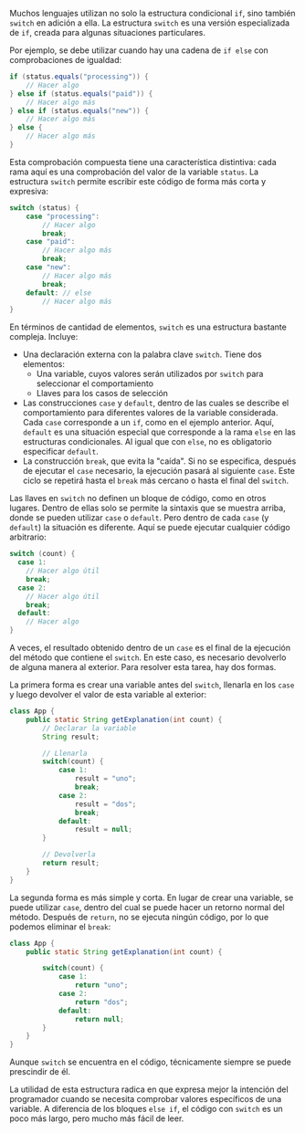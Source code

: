 Muchos lenguajes utilizan no solo la estructura condicional `if`, sino también `switch` en adición a ella. La estructura `switch` es una versión especializada de `if`, creada para algunas situaciones particulares.

Por ejemplo, se debe utilizar cuando hay una cadena de `if else` con comprobaciones de igualdad:

```java
if (status.equals("processing")) {
    // Hacer algo
} else if (status.equals("paid")) {
    // Hacer algo más
} else if (status.equals("new")) {
    // Hacer algo más
} else {
    // Hacer algo más
}
```

Esta comprobación compuesta tiene una característica distintiva: cada rama aquí es una comprobación del valor de la variable `status`. La estructura `switch` permite escribir este código de forma más corta y expresiva:

```java
switch (status) {
    case "processing":
        // Hacer algo
        break;
    case "paid":
        // Hacer algo más
        break;
    case "new":
        // Hacer algo más
        break;
    default: // else
        // Hacer algo más
}
```

En términos de cantidad de elementos, `switch` es una estructura bastante compleja. Incluye:

* Una declaración externa con la palabra clave `switch`. Tiene dos elementos:
    - Una variable, cuyos valores serán utilizados por `switch` para seleccionar el comportamiento
    - Llaves para los casos de selección
* Las construcciones `case` y `default`, dentro de las cuales se describe el comportamiento para diferentes valores de la variable considerada. Cada `case` corresponde a un `if`, como en el ejemplo anterior. Aquí, `default` es una situación especial que corresponde a la rama `else` en las estructuras condicionales. Al igual que con `else`, no es obligatorio especificar `default`.
* La construcción `break`, que evita la "caída". Si no se especifica, después de ejecutar el `case` necesario, la ejecución pasará al siguiente `case`. Este ciclo se repetirá hasta el `break` más cercano o hasta el final del `switch`.

Las llaves en `switch` no definen un bloque de código, como en otros lugares. Dentro de ellas solo se permite la sintaxis que se muestra arriba, donde se pueden utilizar `case` o `default`. Pero dentro de cada `case` (y `default`) la situación es diferente. Aquí se puede ejecutar cualquier código arbitrario:

```java
switch (count) {
  case 1:
    // Hacer algo útil
    break;
  case 2:
    // Hacer algo útil
    break;
  default:
    // Hacer algo
}
```

A veces, el resultado obtenido dentro de un `case` es el final de la ejecución del método que contiene el `switch`. En este caso, es necesario devolverlo de alguna manera al exterior. Para resolver esta tarea, hay dos formas.

La primera forma es crear una variable antes del `switch`, llenarla en los `case` y luego devolver el valor de esta variable al exterior:

```java
class App {
    public static String getExplanation(int count) {
        // Declarar la variable
        String result;

        // Llenarla
        switch(count) {
            case 1:
                result = "uno";
                break;
            case 2:
                result = "dos";
                break;
            default:
                result = null;
        }

        // Devolverla
        return result;
    }
}
```

La segunda forma es más simple y corta. En lugar de crear una variable, se puede utilizar `case`, dentro del cual se puede hacer un retorno normal del método. Después de `return`, no se ejecuta ningún código, por lo que podemos eliminar el `break`:

```java
class App {
    public static String getExplanation(int count) {

        switch(count) {
            case 1:
                return "uno";
            case 2:
                return "dos";
            default:
                return null;
        }
    }
}
```

Aunque `switch` se encuentra en el código, técnicamente siempre se puede prescindir de él.

La utilidad de esta estructura radica en que expresa mejor la intención del programador cuando se necesita comprobar valores específicos de una variable. A diferencia de los bloques `else if`, el código con `switch` es un poco más largo, pero mucho más fácil de leer.
